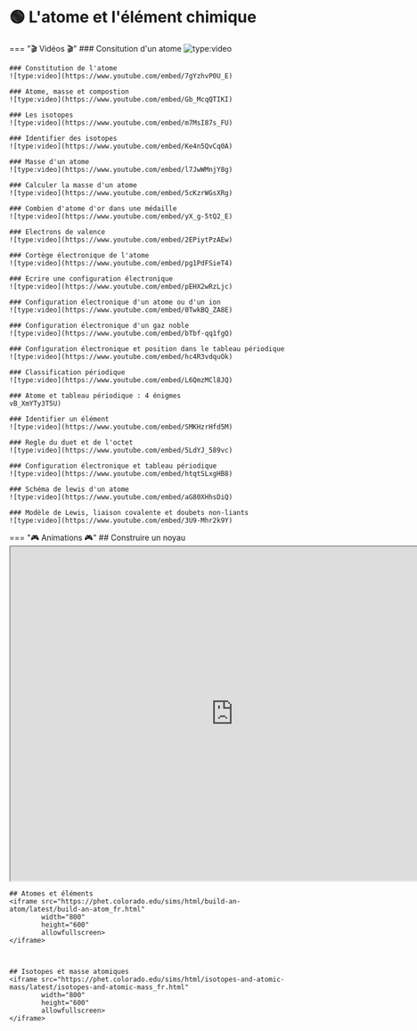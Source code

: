 # 🟢 L'atome et l'élément chimique

=== "🎬 Vidéos 🎬"
    ### Consitution d'un atome
    ![type:video](https://www.youtube.com/embed/yG2Znuum7KA)

    ### Constitution de l'atome
    ![type:video](https://www.youtube.com/embed/7gYzhvP0U_E)

    ### Atome, masse et compostion
    ![type:video](https://www.youtube.com/embed/Gb_McqQTIKI)

    ### Les isotopes
    ![type:video](https://www.youtube.com/embed/m7MsI87s_FU)

    ### Identifier des isotopes
    ![type:video](https://www.youtube.com/embed/Ke4n5QvCq0A)

    ### Masse d'un atome
    ![type:video](https://www.youtube.com/embed/l7JwWMnjY8g)

    ### Calculer la masse d'un atome
    ![type:video](https://www.youtube.com/embed/5cKzrWGsXRg)

    ### Combien d'atome d'or dans une médaille
    ![type:video](https://www.youtube.com/embed/yX_g-5tQ2_E)

    ### Electrons de valence
    ![type:video](https://www.youtube.com/embed/2EPiytPzAEw)

    ### Cortège électronique de l'atome
    ![type:video](https://www.youtube.com/embed/pg1PdFSieT4)

    ### Ecrire une configuration électronique
    ![type:video](https://www.youtube.com/embed/pEHX2wRzLjc)

    ### Configuration électronique d'un atome ou d'un ion
    ![type:video](https://www.youtube.com/embed/0TwkBQ_ZA8E)

    ### Configuration électronique d'un gaz noble
    ![type:video](https://www.youtube.com/embed/bTbf-qq1fgQ)

    ### Configuration électronique et position dans le tableau périodique
    ![type:video](https://www.youtube.com/embed/hc4R3vdquOk)

    ### Classification périodique
    ![type:video](https://www.youtube.com/embed/L6QmzMCl8JQ)

    ### Atome et tableau périodique : 4 énigmes
    vB_XmYTy3T5U)

    ### Identifier un élément
    ![type:video](https://www.youtube.com/embed/SMKHzrHfd5M)

    ### Regle du duet et de l'octet
    ![type:video](https://www.youtube.com/embed/5LdYJ_589vc)

    ### Configuration électronique et tableau périodique
    ![type:video](https://www.youtube.com/embed/htqtSLxgHB8)

    ### Schéma de lewis d'un atome
    ![type:video](https://www.youtube.com/embed/aG80XHhsDiQ)

    ### Modèle de Lewis, liaison covalente et doubets non-liants
    ![type:video](https://www.youtube.com/embed/3U9-Mhr2k9Y)

=== "🎮 Animations 🎮"
    ## Construire un noyau
    <iframe src="https://phet.colorado.edu/sims/html/build-a-nucleus/latest/build-a-nucleus_fr.html"
            width="800"
            height="600"
            allowfullscreen>
    </iframe>

    ## Atomes et éléments
    <iframe src="https://phet.colorado.edu/sims/html/build-an-atom/latest/build-an-atom_fr.html"
            width="800"
            height="600"
            allowfullscreen>
    </iframe>



    ## Isotopes et masse atomiques
    <iframe src="https://phet.colorado.edu/sims/html/isotopes-and-atomic-mass/latest/isotopes-and-atomic-mass_fr.html"
            width="800"
            height="600"
            allowfullscreen>
    </iframe>